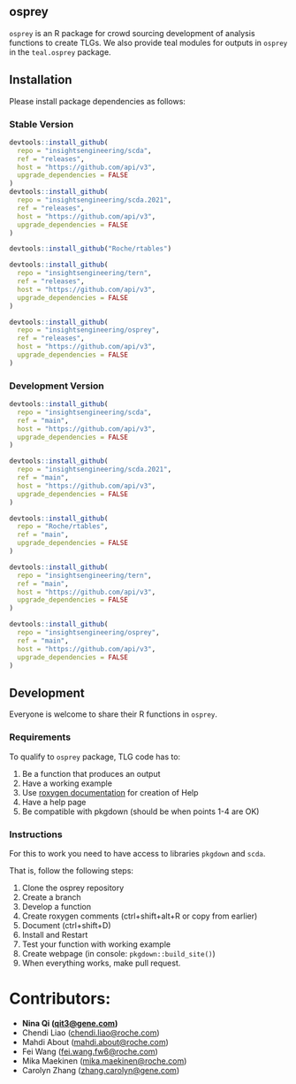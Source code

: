 

## osprey

`osprey` is an R package for crowd sourcing development of analysis functions to
create TLGs. We also provide teal modules for outputs in `osprey` in the
`teal.osprey` package.

## Installation

Please install package dependencies as follows:

### Stable Version

```r
devtools::install_github(
  repo = "insightsengineering/scda",
  ref = "releases",
  host = "https://github.com/api/v3",
  upgrade_dependencies = FALSE
)
devtools::install_github(
  repo = "insightsengineering/scda.2021",
  ref = "releases",
  host = "https://github.com/api/v3",
  upgrade_dependencies = FALSE
)

devtools::install_github("Roche/rtables")

devtools::install_github(
  repo = "insightsengineering/tern",
  ref = "releases",
  host = "https://github.com/api/v3",
  upgrade_dependencies = FALSE
)

devtools::install_github(
  repo = "insightsengineering/osprey",
  ref = "releases",
  host = "https://github.com/api/v3",
  upgrade_dependencies = FALSE
)
```

### Development Version

```r
devtools::install_github(
  repo = "insightsengineering/scda",
  ref = "main",
  host = "https://github.com/api/v3",
  upgrade_dependencies = FALSE
)

devtools::install_github(
  repo = "insightsengineering/scda.2021",
  ref = "main",
  host = "https://github.com/api/v3",
  upgrade_dependencies = FALSE
)

devtools::install_github(
  repo = "Roche/rtables",
  ref = "main",
  upgrade_dependencies = FALSE
)

devtools::install_github(
  repo = "insightsengineering/tern",
  ref = "main",
  host = "https://github.com/api/v3",
  upgrade_dependencies = FALSE
)

devtools::install_github(
  repo = "insightsengineering/osprey",
  ref = "main",
  host = "https://github.com/api/v3",
  upgrade_dependencies = FALSE
)
```


## Development

Everyone is welcome to share their R functions in `osprey`.

### Requirements

To qualify to `osprey` package, TLG code has to:

1. Be a function that produces an output
2. Have a working example
3. Use [roxygen documentation](http://r-pkgs.had.co.nz/man.html) for creation of Help
4. Have a help page
5. Be compatible with pkgdown (should be when points 1-4 are OK)

### Instructions

For this to work you need to have access to libraries `pkgdown` and
`scda`.

That is, follow the following steps:

1. Clone the osprey repository
2. Create a branch
3. Develop a function
4. Create roxygen comments (ctrl+shift+alt+R or copy from earlier)
5. Document (ctrl+shift+D)
6. Install and Restart
7. Test your function with working example
8. Create webpage (in console: `pkgdown::build_site()`)
9. When everything works, make pull request.

# Contributors:

- **Nina Qi (qit3@gene.com)**
- Chendi Liao (chendi.liao@roche.com)
- Mahdi About (mahdi.about@roche.com)
- Fei Wang (fei.wang.fw6@roche.com)
- Mika Maekinen (mika.maekinen@roche.com)
- Carolyn Zhang (zhang.carolyn@gene.com)
